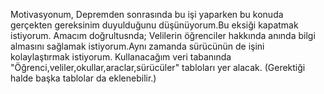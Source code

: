 Motivasyonum, Depremden sonrasında bu işi yaparken bu konuda gerçekten gereksinim duyulduğunu düşünüyorum.Bu eksiği kapatmak istiyorum. Amacım doğrultusnda; Velilerin öğrenciler hakkında anında bilgi almasını sağlamak istiyorum.Aynı zamanda sürücünün de işini kolaylaştırmak istiyorum. Kullanacağım veri tabanında "Öğrenci,veliler,okullar,araclar,sürücüler" tabloları yer alacak. (Gerektiği halde başka tablolar da eklenebilir.)
